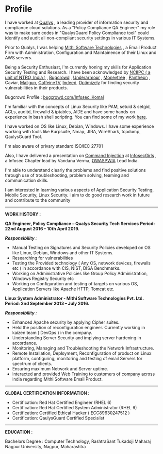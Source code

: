 # Profile


 I have worked at [Qualys](https://www.qualys.com/) , a leading provider of information security and compliance cloud solutions. As a "Policy Compliance QA Engineer" my role was to make sure codes in "QualysGuard Policy Compliance tool"  could identify and audit all non-compliant security settings in various IT Systems.

Prior to Qualys, I was helping [Mithi Software Technologies](https://www.mithi.com/) , a Email Product Firm with Administration, Configuration and Maintainence of their Linux and AWS servers.

Being a Security Enthusiast, I'm currently honing my skills for Application Security Testing and Research. I have been acknowledged by [NCIIPC ( a unit of NTRO, India )](https://github.com/komal-armarkar/komal-armarkar.github.io/blob/master/nciipc_july2019_newsletter.png) , [Bugcrowd](https://github.com/komal-armarkar/komal-armarkar.github.io/blob/master/bugcrowd_ack.png) , [Underarmour](https://github.com/komal-armarkar/komal-armarkar.github.io/blob/master/Underarmour_ack.png) , [Moneytree](https://github.com/komal-armarkar/komal-armarkar.github.io/blob/master/Moneytree_ack.png) , [Pantheon](https://github.com/komal-armarkar/komal-armarkar.github.io/blob/master/Pantheon_ack.png) , Caviar, [Mailgun](https://github.com/komal-armarkar/komal-armarkar.github.io/blob/master/mailgun_ack.png), [CaffeineTV](https://github.com/komal-armarkar/komal-armarkar.github.io/blob/master/caffeine_hall_of_fame.png), [Indeed](https://github.com/komal-armarkar/komal-armarkar.github.io/blob/master/indeed_hall_of_fame.png), [Optimizely](https://github.com/komal-armarkar/komal-armarkar.github.io/blob/master/optimizely_hall_of_fame.png)  for finding security vulnerabilities in their products.

Bugcrowd Profile : [bugcrowd.com/Infosec_Komal](https://bugcrowd.com/Infosec_Komal)

I'm familiar with the concepts of Linux Security like PAM, setuid & setgid, ACLs, auditd, firewalld &  iptables, AIDE and have some hands-on experience in bash shell scripting. You can find some of my work [here](https://github.com/komal-armarkar/vulnerability-recon-bash). 

I have worked on OS like Linux, Debian, Windows. I have some experience working with tools like Burpsuite, Nmap, JIRA, WireShark, tcpdump, QaulysGuard Tool. 

I'm also aware of privary standard ISO/IEC 27701

Also, I have delivered a presentation on [Command Injection](https://www.slideshare.net/KomalArmarkar/command-injection-komalarmarkar/1)  at [InfosecGirls](https://www.infosecgirls.in/) , a Infosec Chapter lead by Vandana Verma, [OWASPWIA](https://www.owasp.org/index.php/Women_In_AppSec) Lead India.

I'm able to understand clearly the problems and find positive solutions through use of troubleshooting, problem solving, teaming and communication skills.

I am interested in learning various aspects of Application Security Testing, Mobile Security, Linux Security. I aim to do good research work in future and contribute to the community

********************************************************************************************************

**WORK HISTORY :**

**QA Engineer, Policy Compliance – Qualys Security Tech Services**
**Period: 22nd August 2016 – 10th April 2019.** 

***Responsibility :***

- Manual Testing on Signatures and Security Policies developed on OS like Linux, Debian, Windows and other IT Systems.
- Researching for vulnerabilities
- Testing the Provided technology ( Any OS, network devices, firewalls etc ) in accordance with CIS, NIST, DISA Benchmarks.
- Working on Administrative Policies like Group Policy Administration, Windows Registry Security etc
- Working on Configuration and testing of targets on various OS, Application Servers like Apache HTTP, Tomcat etc.


**Linux System Administrator - Mithi Software Technologies Pvt. Ltd.**
**Period: 2nd September 2013 – July 2016.**

***Responsibility :***

 
 - Enhanced Apache security by applying Cipher suites.
 - Held the position of reconfiguration engineer. Currently working in kaizen team ( DevOps ) in the company.
- Understanding Server Security and implying server hardening in accordance.
- Monitoring, Managing and Troubleshooting the Network Infrastructure.
- Remote Installation, Deployment, Reconfiguration of product on Linux platform, configuring, monitoring and testing of email Servers for spectrum of clients.
- Ensuring maximum Network and Server uptime.
- Interacted and provided Web Training to customers of company across India regarding Mithi Software       Email Product.

***

**GLOBAL CERTIFICATION INFORMATION :**

- Certification: Red Hat Certified Engineer (RHEL 6)
- Certification: Red Hat Certified System Administrator (RHEL 6)
- Certification: Certified Ethical Hacker ( ECC89630247512 )
- Certification: QaulysGuard Certified Specialist

***

**EDUCATION :**

Bachelors Degree : Computer Technology, RashtraSant Tukadoji Maharaj Nagpur University, Nagpur, Maharashtra



